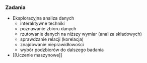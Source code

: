 ### Zadania
- Eksploracyjna analiza danych
	- interaktywne techniki
	- poznawanie zbioru danych
	- rzutowanie danych na niższy wymiar (analiza składowych)
	- sprawdzanie relacji (korelacja)
	- znajdowanie nieprawidłowości
	- wybór podzbiorów do dalszego badania
- [[Uczenie maszynowe]]